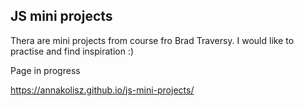 ## JS mini projects
Thera are mini projects from course fro Brad Traversy.
I would like to practise and find inspiration :)

Page in progress 

https://annakolisz.github.io/js-mini-projects/